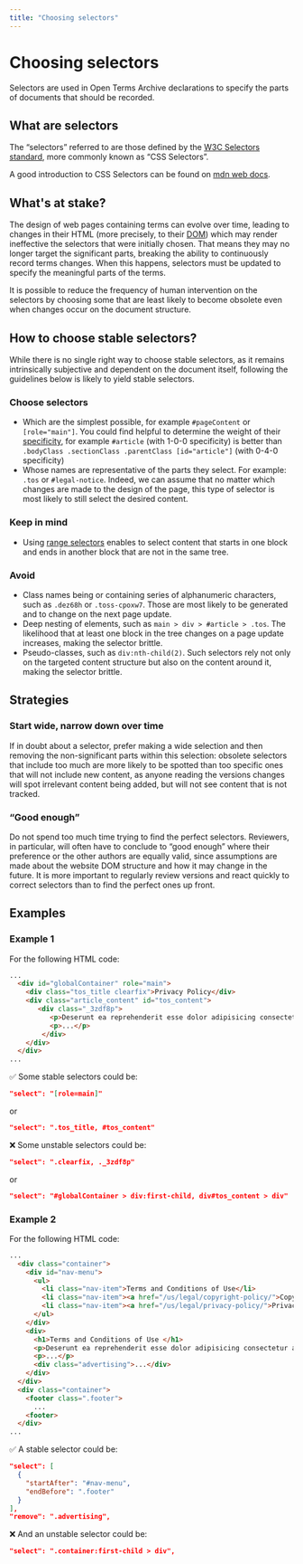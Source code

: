 ```yaml
---
title: "Choosing selectors"
---
```


# Choosing selectors

Selectors are used in Open Terms Archive declarations to specify the parts of documents that should be recorded.

## What are selectors

The “selectors” referred to are those defined by the [W3C Selectors standard](https://www.w3.org/TR/selectors/), more commonly known as “CSS Selectors”.

A good introduction to CSS Selectors can be found on [mdn web docs](https://developer.mozilla.org/en-US/docs/Learn/CSS/Building_blocks/Selectors).

## What's at stake?

The design of web pages containing terms can evolve over time, leading to changes in their HTML (more precisely, to their [DOM](https://en.wikipedia.org/wiki/Document_Object_Model)) which may render ineffective the selectors that were initially chosen. That means they may no longer target the significant parts, breaking the ability to continuously record terms changes. When this happens, selectors must be updated to specify the meaningful parts of the terms.

It is possible to reduce the frequency of human intervention on the selectors by choosing some that are least likely to become obsolete even when changes occur on the document structure.

## How to choose stable selectors?

While there is no single right way to choose stable selectors, as it remains intrinsically subjective and dependent on the document itself, following the guidelines below is likely to yield stable selectors.

### Choose selectors

- Which are the simplest possible, for example `#pageContent` or `[role="main"]`. You could find helpful to determine the weight of their [specificity](https://developer.mozilla.org/en-US/docs/Web/CSS/Specificity), for example `#article` (with 1-0-0 specificity) is better than `.bodyClass .sectionClass .parentClass [id="article"]` (with 0-4-0 specificity)
- Whose names are representative of the parts they select. For example: `.tos` or `#legal-notice`. Indeed, we can assume that no matter which changes are made to the design of the page, this type of selector is most likely to still select the desired content.

### Keep in mind

- Using [range selectors](https://docs.opentermsarchive.org/contributing-terms/#range-selectors) enables to select content that starts in one block and ends in another block that are not in the same tree.

### Avoid

- Class names being or containing series of alphanumeric characters, such as `.dez68h` or `.toss-cpoxw7`. Those are most likely to be generated and to change on the next page update.
- Deep nesting of elements, such as `main > div > #article > .tos`. The likelihood that at least one block in the tree changes on a page update increases, making the selector brittle.
- Pseudo-classes, such as `div:nth-child(2)`. Such selectors rely not only on the targeted content structure but also on the content around it, making the selector brittle.

## Strategies

### Start wide, narrow down over time

If in doubt about a selector, prefer making a wide selection and then removing the non-significant parts within this selection: obsolete selectors that include too much are more likely to be spotted than too specific ones that will not include new content, as anyone reading the versions changes will spot irrelevant content being added, but will not see content that is not tracked.

### “Good enough”

Do not spend too much time trying to find the perfect selectors. Reviewers, in particular, will often have to conclude to “good enough” where their preference or the other authors are equally valid, since assumptions are made about the website DOM structure and how it may change in the future. It is more important to regularly review versions and react quickly to correct selectors than to find the perfect ones up front.

## Examples

### Example 1

For the following HTML code:

```html
...
  <div id="globalContainer" role="main">
    <div class="tos_title clearfix">Privacy Policy</div>
    <div class="article_content" id="tos_content">
       <div class="_3zdf8p">
          <p>Deserunt ea reprehenderit esse dolor adipisicing consectetur aliquip ex magna consequat.<p>
          <p>...</p>
        </div>
    </div>
  </div>
...
```

✅ Some stable selectors could be:

```json
"select": "[role=main]"
```

or

```json
"select": ".tos_title, #tos_content"
```

❌ Some unstable selectors could be:

```json
"select": ".clearfix, ._3zdf8p"
```

or

```json
"select": "#globalContainer > div:first-child, div#tos_content > div"
```

### Example 2

For the following HTML code:

```html
...
  <div class="container">
    <div id="nav-menu">
      <ul>
        <li class="nav-item">Terms and Conditions of Use</li>
        <li class="nav-item"><a href="/us/legal/copyright-policy/">Copyright Policy</a></li>
        <li class="nav-item"><a href="/us/legal/privacy-policy/">Privacy Policy</a></li>
      </ul>
    </div>
    <div>
      <h1>Terms and Conditions of Use </h1>
      <p>Deserunt ea reprehenderit esse dolor adipisicing consectetur aliquip ex magna consequat.<p>
      <p>...</p>
      <div class="advertising">...</div>
    </div>
  </div>
  <div class="container">
    <footer class=".footer">
      ...
    <footer>
  </div>
...
```

✅ A stable selector could be:

```json
"select": [
  {
    "startAfter": "#nav-menu",
    "endBefore": ".footer"
  }
],
"remove": ".advertising",
```

❌ And an unstable selector could be:

```json
"select": ".container:first-child > div",
```
